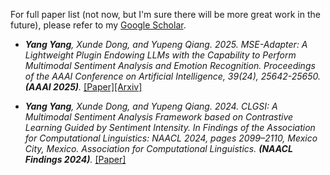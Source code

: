 For full paper list (not now, but I'm sure there will be more great work in the future), please refer to my [Google Scholar](https://scholar.google.com/citations?user=ueMAa5wAAAAJ&hl=zh-CN).


- *<strong><strong>Yang Yang</strong></strong>, Xunde Dong, and Yupeng Qiang. 2025. MSE-Adapter: A Lightweight Plugin Endowing LLMs with the Capability to Perform Multimodal Sentiment Analysis and Emotion Recognition. Proceedings of the AAAI Conference on Artificial Intelligence, 39(24), 25642-25650. <strong><strong>(AAAI 2025)</strong></strong>.* [[Paper]](https://ojs.aaai.org/index.php/AAAI/article/download/34755/36910)[[Arxiv]](https://arxiv.org/pdf/2502.12478)

- *<strong><strong>Yang Yang</strong></strong>, Xunde Dong, and Yupeng Qiang. 2024. CLGSI: A Multimodal Sentiment Analysis Framework based on Contrastive Learning Guided by Sentiment Intensity. In Findings of the Association for Computational Linguistics: NAACL 2024, pages 2099–2110, Mexico City, Mexico. Association for Computational Linguistics. <strong><strong>(NAACL Findings 2024)</strong></strong>.* [[Paper]](https://aclanthology.org/2024.findings-naacl.135.pdf)